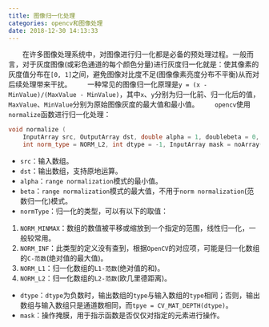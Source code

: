 ```yaml
---
title: 图像归一化处理
categories: opencv和图像处理
date: 2018-12-30 14:13:33
---
```

&emsp;&emsp;在许多图像处理系统中，对图像进行归一化都是必备的预处理过程。一般而言，对于灰度图像(或彩色通道的每个颜色分量)进行灰度归一化就是：使其像素的灰度值分布在`[0, 1]`之间，避免图像对比度不足(图像像素亮度分布不平衡)从而对后续处理带来干扰。<!--more-->
&emsp;&emsp;一种常见的图像归一化原理是`y = (x - MinValue)/(MaxValue - MinValue)`，其中`x`、`y`分别为归一化前、归一化后的值，`MaxValue`、`MinValue`分别为原始图像灰度的最大值和最小值。
&emsp;&emsp;`opencv`使用`normalize`函数进行归一化处理：

``` cpp
void normalize (
    InputArray src, OutputArray dst, double alpha = 1, doublebeta = 0,
    int norm_type = NORM_L2, int dtype = -1, InputArray mask = noArray());
```

- `src`：输入数组。
- `dst`：输出数组，支持原地运算。
- `alpha`：`range normalization`模式的最小值。
- `beta`：`range normalization`模式的最大值，不用于`norm normalization`(范数归一化)模式。
- `normType`：归一化的类型，可以有以下的取值：

1. `NORM_MINMAX`：数组的数值被平移或缩放到一个指定的范围，线性归一化，一般较常用。
2. `NORM_INF`：此类型的定义没有查到，根据`OpenCV`的对应项，可能是归一化数组的`C-范数`(绝对值的最大值)。
3. `NORM_L1`：归一化数组的`L1-范数`(绝对值的和)。
4. `NORM_L2`：归一化数组的`L2-范数`(欧几里德距离)。

- `dtype`：`dtype`为负数时，输出数组的`type`与输入数组的`type`相同；否则，输出数组与输入数组只是通道数相同，而`tpye = CV_MAT_DEPTH(dtype)`。
- `mask`：操作掩膜，用于指示函数是否仅仅对指定的元素进行操作。